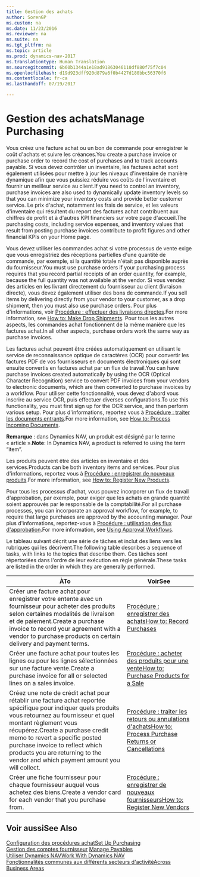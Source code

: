 ```yaml
---
title: Gestion des achats
author: SorenGP
ms.custom: na
ms.date: 11/23/2016
ms.reviewer: na
ms.suite: na
ms.tgt_pltfrm: na
ms.topic: article
ms.prod: dynamics-nav-2017
ms.translationtype: Human Translation
ms.sourcegitcommit: 6b60b1344a1e18ad91863046110df880f75f7c04
ms.openlocfilehash: d19d923dff920d879a6f0b4427d180bbc56370f6
ms.contentlocale: fr-ca
ms.lasthandoff: 07/19/2017

---
```


# <a name="manage-purchasing"></a><span data-ttu-id="ea242-102">Gestion des achats</span><span class="sxs-lookup"><span data-stu-id="ea242-102">Manage Purchasing</span></span>
<span data-ttu-id="ea242-103">Vous créez une facture achat ou un bon de commande pour enregistrer le coût d'achats et suivre les créances.</span><span class="sxs-lookup"><span data-stu-id="ea242-103">You create a purchase invoice or purchase order to record the cost of purchases and to track accounts payable.</span></span> <span data-ttu-id="ea242-104">Si vous devez contrôler un inventaire, les factures achat sont également utilisées pour mettre à jour les niveaux d'inventaire de manière dynamique afin que vous puissiez réduire vos coûts de l'inventaire et fournir un meilleur service au client.</span><span class="sxs-lookup"><span data-stu-id="ea242-104">If you need to control an inventory, purchase invoices are also used to dynamically update inventory levels so that you can minimize your inventory costs and provide better customer service.</span></span> <span data-ttu-id="ea242-105">Le prix d'achat, notamment les frais de service, et les valeurs d'inventaire qui résultent du report des factures achat contribuent aux chiffres de profit et à d'autres KPI financiers sur votre page d'accueil.</span><span class="sxs-lookup"><span data-stu-id="ea242-105">The purchasing costs, including service expenses, and inventory values that result from posting purchase invoices contribute to profit figures and other financial KPIs on your Home page.</span></span>

<span data-ttu-id="ea242-106">Vous devez utiliser les commandes achat si votre processus de vente exige que vous enregistriez des réceptions partielles d'une quantité de commande, par exemple, si la quantité totale n'était pas disponible auprès du fournisseur.</span><span class="sxs-lookup"><span data-stu-id="ea242-106">You must use purchase orders if your purchasing process requires that you record partial receipts of an order quantity, for example, because the full quantity was not available at the vendor.</span></span> <span data-ttu-id="ea242-107">Si vous vendez des articles en les livrant directement du fournisseur au client (livraison directe), vous devez également utiliser des bons de commande.</span><span class="sxs-lookup"><span data-stu-id="ea242-107">If you sell items by delivering directly from your vendor to your customer, as a drop shipment, then you must also use purchase orders.</span></span> <span data-ttu-id="ea242-108">Pour plus d'informations, voir [Procédure : effectuer des livraisons directes](sales-how-drop-shipment.md).</span><span class="sxs-lookup"><span data-stu-id="ea242-108">For more information, see [How to: Make Drop Shipments](sales-how-drop-shipment.md).</span></span> <span data-ttu-id="ea242-109">Pour tous les autres aspects, les commandes achat fonctionnent de la même manière que les factures achat.</span><span class="sxs-lookup"><span data-stu-id="ea242-109">In all other aspects, purchase orders work the same way as purchase invoices.</span></span>

<span data-ttu-id="ea242-110">Les factures achat peuvent être créées automatiquement en utilisant le service de reconnaissance optique de caractères (OCR) pour convertir les factures PDF de vos fournisseurs en documents électroniques qui sont ensuite convertis en factures achat par un flux de travail.</span><span class="sxs-lookup"><span data-stu-id="ea242-110">You can have purchase invoices created automatically by using the OCR (Optical Character Recognition) service to convert PDF invoices from your vendors to electronic documents, which are then converted to purchase invoices by a workflow.</span></span> <span data-ttu-id="ea242-111">Pour utiliser cette fonctionnalité, vous devez d'abord vous inscrire au service OCR, puis effectuer diverses configurations.</span><span class="sxs-lookup"><span data-stu-id="ea242-111">To use this functionality, you must first sign up for the OCR service, and then perform various setup.</span></span> <span data-ttu-id="ea242-112">Pour plus d'informations, reportez vous à [Procédure : traiter les documents entrants](across-process-income-documents.md).</span><span class="sxs-lookup"><span data-stu-id="ea242-112">For more information, see [How to: Process Incoming Documents](across-process-income-documents.md).</span></span>      

<span data-ttu-id="ea242-113">**Remarque** : dans Dynamics NAV, un produit est désigné par le terme « article ».</span><span class="sxs-lookup"><span data-stu-id="ea242-113">**Note**: In Dynamics NAV, a product is referred to using the term “item”.</span></span>

<span data-ttu-id="ea242-114">Les produits peuvent être des articles en inventaire et des services.</span><span class="sxs-lookup"><span data-stu-id="ea242-114">Products can be both inventory items and services.</span></span> <span data-ttu-id="ea242-115">Pour plus d'informations, reportez vous à [Procédure : enregistrer de nouveaux produits](inventory-how-register-new-products.md).</span><span class="sxs-lookup"><span data-stu-id="ea242-115">For more information, see [How to: Register New Products](inventory-how-register-new-products.md).</span></span>

<span data-ttu-id="ea242-116">Pour tous les processus d'achat, vous pouvez incorporer un flux de travail d'approbation, par exemple, pour exiger que les achats en grande quantité soient approuvés par le responsable de la comptabilité.</span><span class="sxs-lookup"><span data-stu-id="ea242-116">For all purchase processes, you can incorporate an approval workflow, for example, to require that large purchases are approved by the accounting manager.</span></span> <span data-ttu-id="ea242-117">Pour plus d'informations, reportez-vous à [Procédure : utilisation des flux d'approbation](across-how-use-approval-workflows.md).</span><span class="sxs-lookup"><span data-stu-id="ea242-117">For more information, see [Using Approval Workflows](across-how-use-approval-workflows.md).</span></span>

<span data-ttu-id="ea242-118">Le tableau suivant décrit une série de tâches et inclut des liens vers les rubriques qui les décrivent.</span><span class="sxs-lookup"><span data-stu-id="ea242-118">The following table describes a sequence of tasks, with links to the topics that describe them.</span></span> <span data-ttu-id="ea242-119">Ces tâches sont répertoriées dans l'ordre de leur exécution en règle générale.</span><span class="sxs-lookup"><span data-stu-id="ea242-119">These tasks are listed in the order in which they are generally performed.</span></span>


|<span data-ttu-id="ea242-120">À</span><span class="sxs-lookup"><span data-stu-id="ea242-120">To</span></span> |<span data-ttu-id="ea242-121">Voir</span><span class="sxs-lookup"><span data-stu-id="ea242-121">See</span></span> |
|---|----|
|<span data-ttu-id="ea242-122">Créer une facture achat pour enregistrer votre entente avec un fournisseur pour acheter des produits selon certaines modalités de livraison et de paiement.</span><span class="sxs-lookup"><span data-stu-id="ea242-122">Create a purchase invoice to record your agreement with a vendor to purchase products on certain delivery and payment terms.</span></span> |[<span data-ttu-id="ea242-123">Procédure : enregistrer des achats</span><span class="sxs-lookup"><span data-stu-id="ea242-123">How to: Record Purchases</span></span>](purchasing-how-record-purchases.md)|
|<span data-ttu-id="ea242-124">Créer une facture achat pour toutes les lignes ou pour les lignes sélectionnées sur une facture vente.</span><span class="sxs-lookup"><span data-stu-id="ea242-124">Create a purchase invoice for all or selected lines on a sales invoice.</span></span>|[<span data-ttu-id="ea242-125">Procédure : acheter des produits pour une vente</span><span class="sxs-lookup"><span data-stu-id="ea242-125">How to: Purchase Products for a Sale</span></span>](purchasing-how-purchase-products-sale.md)|
|<span data-ttu-id="ea242-126">Créez une note de crédit achat pour rétablir une facture achat reportée spécifique pour indiquer quels produits vous retournez au fournisseur et quel montant règlement vous récupérez.</span><span class="sxs-lookup"><span data-stu-id="ea242-126">Create a purchase credit memo to revert a specific posted purchase invoice to reflect which products you are returning to the vendor and which payment amount you will collect.</span></span>|[<span data-ttu-id="ea242-127">Procédure : traiter les retours ou annulations d'achats</span><span class="sxs-lookup"><span data-stu-id="ea242-127">How to: Process Purchase Returns or Cancellations</span></span>](purchasing-how-process-purchase-returns-cancellations.md)|
|<span data-ttu-id="ea242-128">Créer une fiche fournisseur pour chaque fournisseur auquel vous achetez des biens.</span><span class="sxs-lookup"><span data-stu-id="ea242-128">Create a vendor card for each vendor that you purchase from.</span></span>|[<span data-ttu-id="ea242-129">Procédure : enregistrer de nouveaux fournisseurs</span><span class="sxs-lookup"><span data-stu-id="ea242-129">How to: Register New Vendors</span></span>](purchasing-how-register-new-vendors.md)|

## <a name="see-also"></a><span data-ttu-id="ea242-130">Voir aussi</span><span class="sxs-lookup"><span data-stu-id="ea242-130">See Also</span></span>
[<span data-ttu-id="ea242-131">Configuration des procédures achat</span><span class="sxs-lookup"><span data-stu-id="ea242-131">Set Up Purchasing</span></span>](purchasing-setup-purchasing.md)  
<span data-ttu-id="ea242-132">[Gestion des comptes fournisseur](payables-manage-payables.md)  </span><span class="sxs-lookup"><span data-stu-id="ea242-132">[Manage Payables](payables-manage-payables.md)  </span></span>  
[<span data-ttu-id="ea242-133">Utiliser Dynamics NAV</span><span class="sxs-lookup"><span data-stu-id="ea242-133">Work With Dynamics NAV</span></span>](ui-work-product.md)  
[<span data-ttu-id="ea242-134">Fonctionnalités communes aux différents secteurs d'activité</span><span class="sxs-lookup"><span data-stu-id="ea242-134">Across Business Areas</span></span>](ui-across-business-areas.md)

